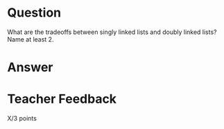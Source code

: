 # Question

What are the tradeoffs between singly linked lists and doubly linked lists? Name at least 2.

# Answer



# Teacher Feedback

X/3 points